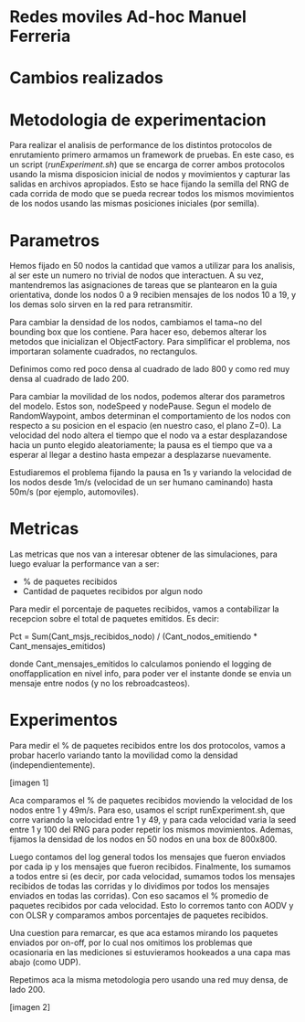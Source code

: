 Redes moviles Ad-hoc
Manuel Ferreria
====================

Cambios realizados
==================

Metodologia de experimentacion
==============================

Para realizar el analisis de performance de los distintos protocolos de enrutamiento
primero armamos un framework de pruebas. En este caso, es un script (*runExperiment.sh*)
que se encarga de correr ambos protocolos usando la misma disposicion inicial de nodos
y movimientos y capturar las salidas en archivos apropiados. Esto se hace fijando
la semilla del RNG de cada corrida de modo que se pueda recrear todos los mismos
movimientos de los nodos usando las mismas posiciones iniciales (por semilla).


Parametros
=========

Hemos fijado en 50 nodos la cantidad que vamos a utilizar para los analisis, al ser
este un numero no trivial de nodos que interactuen. A su vez, mantendremos las
asignaciones de tareas que se plantearon en la guia orientativa, donde los nodos
0 a 9 recibien mensajes de los nodos 10 a 19, y los demas solo sirven en la red para
retransmitir.

Para cambiar la densidad de los nodos, cambiamos el tama\~no del bounding box
que los contiene. Para hacer eso, debemos alterar los metodos que inicializan
el ObjectFactory. Para simplificar el problema, nos importaran solamente
cuadrados, no rectangulos.

Definimos como red poco densa al cuadrado de lado 800 y como red muy densa
al cuadrado de lado 200.

Para cambiar la movilidad de los nodos, podemos alterar dos parametros del modelo.
Estos son, nodeSpeed y nodePause. Segun el modelo de RandomWaypoint, ambos
determinan el comportamiento de los nodos con respecto a su posicion en el
espacio (en nuestro caso, el plano Z=0). La velocidad del nodo altera el tiempo
que el nodo va a estar desplazandose hacia un punto elegido aleatoriamente;
la pausa es el tiempo que va a esperar al llegar a destino hasta empezar a
desplazarse nuevamente.

Estudiaremos el problema fijando la pausa en 1s y variando la velocidad de los
nodos desde 1m/s (velocidad de un ser humano caminando) hasta 50m/s
(por ejemplo, automoviles).

Metricas
========

Las metricas que nos van a interesar obtener de las simulaciones, para
luego evaluar la performance van a ser:

- % de paquetes recibidos
- Cantidad de paquetes recibidos por algun nodo

Para medir el porcentaje de paquetes recibidos, vamos a contabilizar
la recepcion sobre el total de paquetes emitidos. Es decir:

Pct = Sum(Cant_msjs_recibidos_nodo) /  (Cant_nodos_emitiendo * Cant_mensajes_emitidos)

donde Cant_mensajes_emitidos lo calculamos poniendo el logging de onoffapplication en nivel
info, para poder ver el instante donde se envia un mensaje entre nodos (y no los rebroadcasteos).


Experimentos
============

Para medir el % de paquetes recibidos entre los dos protocolos, vamos a probar
hacerlo variando tanto la movilidad como la densidad (independientemente).

[imagen 1]

Aca comparamos el % de paquetes recibidos moviendo la velocidad de los nodos entre 1 y 49m/s.
Para eso, usamos el script runExperiment.sh, que corre variando la velocidad entre 1 y 49, y para
cada velocidad varia la seed entre 1 y 100 del RNG para poder repetir los mismos movimientos. Ademas,
fijamos la densidad de los nodos en  50 nodos en una box de 800x800.

Luego contamos del log general todos los mensajes que fueron enviados por cada ip y los mensajes
que fueron recibidos. Finalmente, los sumamos a todos entre si (es decir, por cada velocidad,
sumamos todos los mensajes recibidos de todas las corridas y lo dividimos por todos los
mensajes enviados en todas las corridas). Con eso sacamos el % promedio de paquetes recibidos
por cada velocidad. Esto lo corremos tanto con AODV y con OLSR y comparamos ambos porcentajes
de paquetes recibidos.

Una cuestion para remarcar, es que aca estamos mirando los paquetes enviados por on-off,
por lo cual nos omitimos los problemas que ocasionaria en las mediciones si estuvieramos
hookeados a una capa mas abajo (como UDP).


Repetimos aca la misma metodologia pero usando una red muy densa, de lado 200.

[imagen 2]
